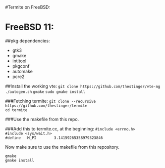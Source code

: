 #Termite on FreeBSD:

# FreeBSD 11:

##pkg dependencies:
- gtk3
- gmake
- intltool
- pkgconf
- automake
- pcre2

##Install the working vte:
``git clone https://github.com/thestinger/vte-ng``
``./autogen.sh``
``gmake``
``sudo gmake install``

###Fetching termite:
``git clone --recursive https://github.com/thestinger/termite``     
``cd termite``

###Use the makefile from this repo.

###Add this to termite.cc, at the beginning:
``#include <errno.h>``      
``#include <sys/wait.h>``    
``#define	M_PI		3.14159265358979323846``     

Now make sure to use the makefile from this repository.

``gmake``       
``gmake install``     
